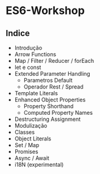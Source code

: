 # ES6-Workshop

## Indice

- Introdução
- Arrow Functions
- Map / Filter / Reducer / forEach
- let e const
- Extended Parameter Handling
  - Parametros Default
  - Operador Rest / Spread
- Template Literals
- Enhanced Object Properties
  - Property Shorthand
  - Computed Property Names
- Destructuring Assignment
- Modulização
- Classes
- Object Literals
- Set / Map
- Promises
- Async / Await
- i18N (experimental)
